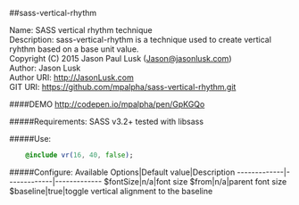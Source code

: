 ##sass-vertical-rhythm

Name: SASS vertical rhythm technique  
Description: sass-vertical-rhythm is a technique used to create vertical ryhthm based on a base unit value.  
Copyright (C) 2015  Jason Paul Lusk (Jason@jasonlusk.com)  
Author: Jason Lusk  
Author URI: http://JasonLusk.com  
GIT URI: https://github.com/mpalpha/sass-vertical-rhythm.git  

####DEMO <a href="http://codepen.io/mpalpha/pen/GpKGQo" target="_blank">http://codepen.io/mpalpha/pen/GpKGQo</a>

#####Requirements:
  SASS v3.2+ tested with libsass

#####Use:
```sass
    @include vr(16, 40, false);
```

#####Configure:
Available Options|Default value|Description
-------------|-------------|-------------
$fontSize|n/a|font size
$from|n/a|parent font size
$baseline|true|toggle vertical alignment to the baseline
